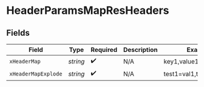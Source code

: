 # HeaderParamsMapResHeaders


## Fields

| Field                   | Type                    | Required                | Description             | Example                 |
| ----------------------- | ----------------------- | ----------------------- | ----------------------- | ----------------------- |
| `xHeaderMap`            | *string*                | :heavy_check_mark:      | N/A                     | key1,value1,key2,value2 |
| `xHeaderMapExplode`     | *string*                | :heavy_check_mark:      | N/A                     | test1=val1,test2=val2   |